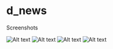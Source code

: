 # d_news
Screenshots

![Alt text](https://raw.githubusercontent.com/fahmidul/d_news/master/WhatsApp%20Image%202021-05-25%20at%2012.59.39%20AM%20(1).jpeg "Screenshot1")
![Alt text](https://raw.githubusercontent.com/fahmidul/d_news/master/WhatsApp%20Image%202021-05-25%20at%2012.59.39%20AM%20(2).jpeg "Screenshot2")
![Alt text](https://raw.githubusercontent.com/fahmidul/d_news/master/WhatsApp%20Image%202021-05-25%20at%2012.59.39%20AM%20(3).jpeg "Screenshot3")
![Alt text](https://raw.githubusercontent.com/fahmidul/d_news/master/WhatsApp%20Image%202021-05-25%20at%2012.59.39%20AM.jpeg "Screenshot4")
